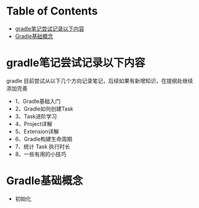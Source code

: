 Table of Contents
=================

* [gradle笔记尝试记录以下内容](#gradle笔记尝试记录以下内容)
* [Gradle基础概念](#gradle基础概念)

# gradle笔记尝试记录以下内容

gradle 目前尝试从以下几个方向记录笔记，后续如果有新增知识，在提纲处继续添加完善

* 1、Gradle基础入门
* 2、Gradle如何创建Task
* 3、Task进阶学习
* 4、Project详解
* 5、Extension详解
* 6、Gradle构建生命周期
* 7、统计 Task 执行时长
* 8、一些有用的小技巧

# Gradle基础概念

* 初始化

